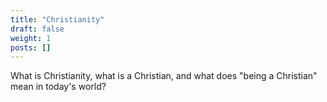 ```yaml
---
title: "Christianity"
draft: false
weight: 1
posts: []
---
```


What is Christianity, what is a Christian, and what does "being a Christian" mean in today's world?

